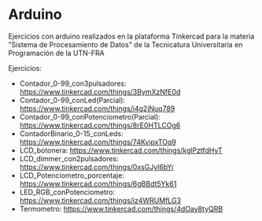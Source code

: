 # Arduino

Ejercicios con arduino realizados en la plataforma Tinkercad para la materia "Sistema de Procesamiento de Datos" de la Tecnicatura Universitaria en Programación de la UTN-FRA

Ejercicios:

* Contador_0-99_con3pulsadores: https://www.tinkercad.com/things/3BymXzNfE0d
* Contador_0-99_conLed(Parcial): https://www.tinkercad.com/things/i4q2jNuq789
* Contador_0-99_conPotenciometro(Parcial): https://www.tinkercad.com/things/8rE0HTLCOg6
* ContadorBinario_0-15_conLeds: https://www.tinkercad.com/things/74KvipxTOq9
* LCD_botonera: https://www.tinkercad.com/things/kglPztfdHyT
* LCD_dimmer_con2pulsadores: https://www.tinkercad.com/things/0xsGJyl6bYi
* LCD_Potenciometro_porcentaje: https://www.tinkercad.com/things/6gBBdt5Yk61
* LED_RGB_conPotenciometro: https://www.tinkercad.com/things/iz4WRUMfLG3
* Termometro: https://www.tinkercad.com/things/4dOay8tyQRB
